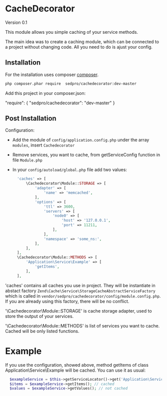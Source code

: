 CacheDecorator
============================
Version 0.1

This module allows you simple caching of your service methods.

The main idea was to create a caching module, which can be connected to a project without changing code. All you need to do is ajust your config.

Installation
------------
For the installation uses composer [composer](http://getcomposer.org "composer - package manager").

```sh
php composer.phar require  sedpro/cachedecorator:dev-master
```

Add this project in your composer.json:

  "require": {
    "sedpro/cachedecorator": "dev-master"
  }
  
Post Installation
------------
Configuration:
- Add the module of `config/application.config.php` under the array `modules`, insert `Cachedecorator`
- Remove services, you want to cache, from getServiceConfig function in file `Module.php`
- In your `config/autoload/global.php` file add two values:

  ```php
    'caches' => [
        \Cachedecorator\Module::STORAGE => [
            'adapter' => [
                'name' => 'memcached',
            ],
            'options' => [
                'ttl' => 3600,
                'servers' => [
                    'node0' => [
                        'host' => '127.0.0.1',
                        'port' => 11211,
                    ],
                ],
                'namespace' => 'some_ns:',
            ],
        ],
    ],
    \Cachedecorator\Module::METHODS => [
        'Application\Service\Example' => [
            'getItems',
        ],
    ],
    ```
  
'caches' contains all caches you use in project. They will be instantiate in abstact factory `Zend\Cache\Service\StorageCacheAbstractServiceFactory` which is called in `vendor/sedpro/cachedecorator/config/module.config.php`. If you are already using this factory, there will be no conflict. 

'\Cachedecorator\Module::STORAGE' is cache storage adapter, used to store the output of your services.
  
'\Cachedecorator\Module::METHODS' is list of services you want to cache. Cached will be only listed functions. 

Example
=====================================
If you use the configuration, showed above, method getItems of class Application\Service\Example will be cached. You can use it as usual: 

  ```php
    $exampleService = $this->getServiceLocator()->get('Application\Service\Example');
    $items = $exampleService->getItems(); // cached
    $values = $exampleService->getValues(); // not cached
  ```

